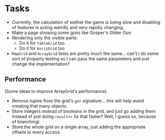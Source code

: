 # Tasks
* Currently, the calculation of wether the game is being slow and disabling of features is acting weirdly and very rapidly changing.
* Make a page showing some guns like Gosper's Glider Gun
* Rendering only the visible parts:
  * Do it for `TableGrid` too
  * Do it for `AsciiGrid` too
* `MapGrid` and `ArrayGrid` tests are pretty much the same... can't I do some sort of property testing so I can pass the same parameters and just change the implementation?

## Performance
(Some ideas to improve ArrayGrid's performance)
* Remove tuples from the grid's `get` signature... this will help avoid creating that many objects.
* Store integers instead of booleans in the grid, and just go adding them instead of just doing `result++` (Is that faster? Well, I guess so, because of branching)
* Store the whole grid on a single array, just adding the appropriate offsets to every access.
